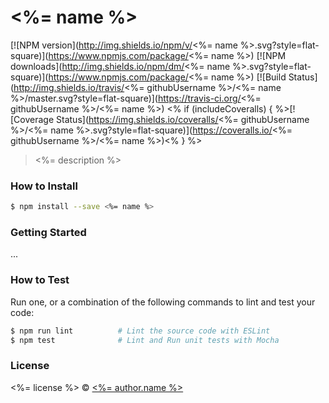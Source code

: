 # <%= name %>

[![NPM version](http://img.shields.io/npm/v/<%= name %>.svg?style=flat-square)](https://www.npmjs.com/package/<%= name %>)
[![NPM downloads](http://img.shields.io/npm/dm/<%= name %>.svg?style=flat-square)](https://www.npmjs.com/package/<%= name %>)
[![Build Status](http://img.shields.io/travis/<%= githubUsername %>/<%= name %>/master.svg?style=flat-square)](https://travis-ci.org/<%= githubUsername %>/<%= name %>)
<% if (includeCoveralls) { %>[![Coverage Status](https://img.shields.io/coveralls/<%= githubUsername %>/<%= name %>.svg?style=flat-square)](https://coveralls.io/<%= githubUsername %>/<%= name %>)<% } %>

> <%= description %>

### How to Install

```sh
$ npm install --save <%= name %>
```

### Getting Started

...

### How to Test

Run one, or a combination of the following commands to lint and test your code:

```sh
$ npm run lint          # Lint the source code with ESLint
$ npm test              # Lint and Run unit tests with Mocha
```

### License

<%= license %> © [<%= author.name %>](<%= author.url %>)
